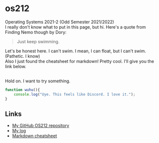 # os212
Operating Systems 2021-2 (Odd Semester 2021/2022)  <br />
I really don't know what to put in this page, but hi. Here's a quote from Finding Nemo though by Dory:  <br />
> Just keep swimming.

Let's be honest here. I can't swim. I mean, I can float, but I can't swim. (Pathetic. I know)  <br />
Also I just found the cheatsheet for markdown! Pretty cool. I'll give you the link below.  <br /><br />

Hold on. I want to try something.
```javascript
function wuhu(){
    console.log("Uye. This feels like Discord. I love it.");
}
```

## Links
- [My GitHub OS212 repository](https://github.com/huanis/os212/)
- [My log](https://huanis.github.io/os212/TXT/mylog.txt)
- [Markdown cheatsheet](https://enterprise.github.com/downloads/en/markdown-cheatsheet.pdf)
